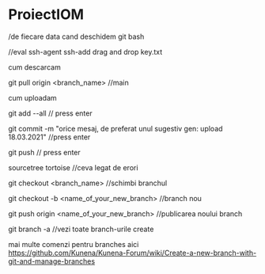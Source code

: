 # ProiectIOM

/de fiecare data cand deschidem git bash

//eval ssh-agent ssh-add drag and drop key.txt

cum descarcam

git pull origin <branch_name> //main

cum uploadam

git add --all // press enter

git commit -m "orice mesaj, de preferat unul sugestiv gen: upload 18.03.2021" //press enter

git push // press enter

sourcetree tortoise //ceva legat de erori

git checkout <branch_name> //schimbi branchul

git checkout -b <name_of_your_new_branch> //branch nou

git push origin <name_of_your_new_branch> //publicarea noului branch

git branch -a //vezi toate branch-urile create

mai multe comenzi pentru branches aici https://github.com/Kunena/Kunena-Forum/wiki/Create-a-new-branch-with-git-and-manage-branches
